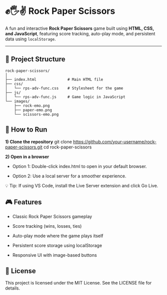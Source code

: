 # ✊🖐️✌️ Rock Paper Scissors

A fun and interactive **Rock Paper Scissors** game built using **HTML, CSS, and JavaScript**, featuring score tracking, auto-play mode, and persistent data using `localStorage`.

---

## 📂 Project Structure
```plaintext
rock-paper-scissors/
│
├── index.html              # Main HTML file
├── css/
│   └── rps-adv-func.css    # Stylesheet for the game
├── js/
│   └── rps-adv-func.js     # Game logic in JavaScript
└── images/
    ├── rock-emo.png
    ├── paper-emo.png
    └── scissors-emo.png
```

## 🚀 How to Run
**1) Clone the repository**
git clone https://github.com/your-username/rock-paper-scissors.git
cd rock-paper-scissors

**2) Open in a browser**

- Option 1: Double-click index.html to open in your default browser.

- Option 2: Use a local server for a smoother experience.

💡 Tip: If using VS Code, install the Live Server extension and click Go Live.

## 🎮 Features

- Classic Rock Paper Scissors gameplay

- Score tracking (wins, losses, ties)

- Auto-play mode where the game plays itself

- Persistent score storage using localStorage

- Responsive UI with image-based buttons

## 📜 License

This project is licensed under the MIT License.
See the LICENSE file for details.
